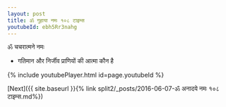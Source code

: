 ```yaml
---
layout: post
title: ॐ गुहाया नमः १०८ टाइम्स
youtubeId: ebh5Rr3nahg
---
```

 
 
 ॐ चचरात्मने नमः  
 
 -  गतिमान और निर्जीव प्राणियों की आत्मा कौन है 
 
  
 
  
 
 
 
 
 
 


{% include youtubePlayer.html id=page.youtubeId %}
 
[Next]({{ site.baseurl }}{% link  split2/_posts/2016-06-07-ॐ अनादये नमः १०८ टाइम्स.md%})
 
